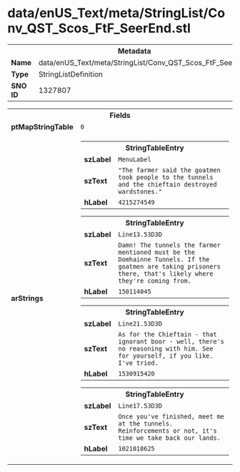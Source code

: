 <h1>data/enUS_Text/meta/StringList/Conv_QST_Scos_FtF_SeerEnd.stl</h1><table><tr><th colspan="100%">Metadata</th></tr><tr><td><b>Name</b></td><td>data/enUS_Text/meta/StringList/Conv_QST_Scos_FtF_SeerEnd.stl</td></tr><tr><td><b>Type</b></td><td>StringListDefinition</td></tr><tr><td><b>SNO ID</b></td><td>1327807</td></tr></table>

<table><tr><th colspan="100%">Fields</th></tr><tr><td><b>ptMapStringTable</b></td><td><code>0</code></td></tr><tr><td><b>arStrings</b></td><td><table><tr><th colspan="100%">StringTableEntry</th></tr><tr><td><b>szLabel</b></td><td><code>MenuLabel</code></td></tr><tr><td><b>szText</b></td><td><code>"The farmer said the goatmen took people to the tunnels and the chieftain destroyed wardstones."</code></td></tr><tr><td><b>hLabel</b></td><td><code>4215274549</code></td></tr></table>


<table><tr><th colspan="100%">StringTableEntry</th></tr><tr><td><b>szLabel</b></td><td><code>Line13.53D3D</code></td></tr><tr><td><b>szText</b></td><td><code>Damn! The tunnels the farmer mentioned must be the Domhainne Tunnels. If the goatmen are taking prisoners there, that's likely where they're coming from.</code></td></tr><tr><td><b>hLabel</b></td><td><code>150114045</code></td></tr></table>


<table><tr><th colspan="100%">StringTableEntry</th></tr><tr><td><b>szLabel</b></td><td><code>Line21.53D3D</code></td></tr><tr><td><b>szText</b></td><td><code>As for the Chieftain - that ignorant boor - well, there's no reasoning with him. See for yourself, if you like. I've tried.</code></td></tr><tr><td><b>hLabel</b></td><td><code>1530915420</code></td></tr></table>


<table><tr><th colspan="100%">StringTableEntry</th></tr><tr><td><b>szLabel</b></td><td><code>Line17.53D3D</code></td></tr><tr><td><b>szText</b></td><td><code>Once you've finished, meet me at the tunnels. Reinforcements or not, it's time we take back our lands.</code></td></tr><tr><td><b>hLabel</b></td><td><code>1021018625</code></td></tr></table>


</td></tr></table>

